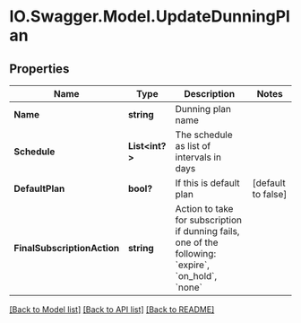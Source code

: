 # IO.Swagger.Model.UpdateDunningPlan
## Properties

Name | Type | Description | Notes
------------ | ------------- | ------------- | -------------
**Name** | **string** | Dunning plan name | 
**Schedule** | **List&lt;int?&gt;** | The schedule as list of intervals in days | 
**DefaultPlan** | **bool?** | If this is default plan | [default to false]
**FinalSubscriptionAction** | **string** | Action to take for subscription if dunning fails, one of the following: &#x60;expire&#x60;, &#x60;on_hold&#x60;, &#x60;none&#x60; | 

[[Back to Model list]](../README.md#documentation-for-models) [[Back to API list]](../README.md#documentation-for-api-endpoints) [[Back to README]](../README.md)

